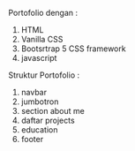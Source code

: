 Portofolio dengan :

1. HTML
2. Vanilla CSS
3. Bootsrtrap 5 CSS framework
4. javascript

Struktur Portofolio :

1. navbar
2. jumbotron
3. section about me
4. daftar projects
5. education
6. footer
